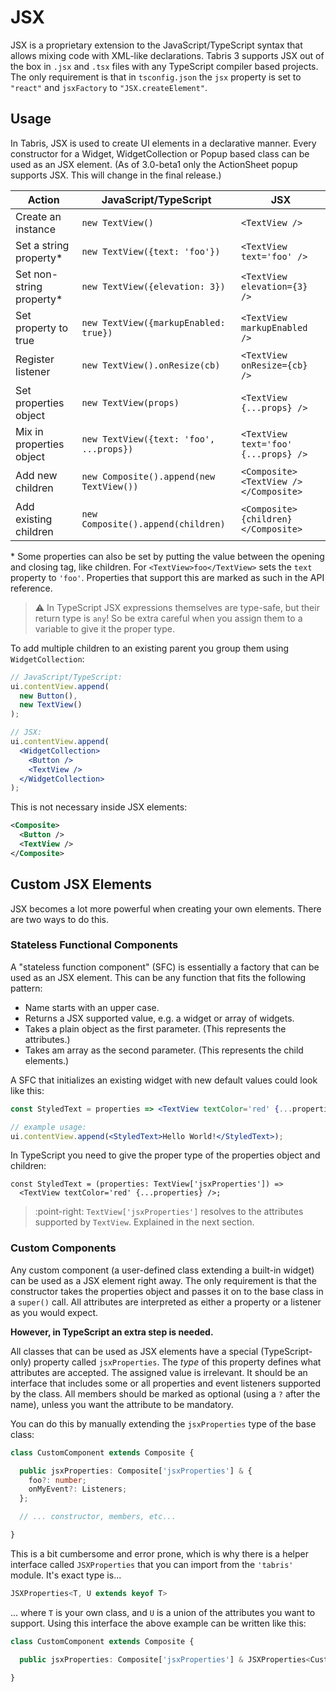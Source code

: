 ---
---
# JSX

JSX is a proprietary extension to the JavaScript/TypeScript syntax that allows mixing code with XML-like declarations. Tabris 3 supports JSX out of the box in `.jsx` and `.tsx` files with any TypeScript compiler based projects. The only requirement is that in `tsconfig.json` the
`jsx` property is set to `"react"` and `jsxFactory` to `"JSX.createElement"`.

## Usage

In Tabris, JSX is used to create UI elements in a declarative manner. Every constructor for a Widget, WidgetCollection or Popup based class can be used as an JSX element. (As of 3.0-beta1 only the ActionSheet popup supports JSX. This will change in the final release.)

Action | JavaScript/TypeScript | JSX
---|---|---
Create an instance|`new TextView()`|`<TextView />`
Set a string property*|`new TextView({text: 'foo'})`|`<TextView text='foo' />`
Set non-string property*|`new TextView({elevation: 3})`|`<TextView elevation={3} />`
Set property to true|`new TextView({markupEnabled: true})`|`<TextView markupEnabled />`
Register listener|`new TextView().onResize(cb)`|`<TextView onResize={cb} />`
Set properties object|`new TextView(props)`|`<TextView {...props} />`
Mix in properties object|`new TextView({text: 'foo', ...props})`|`<TextView text='foo' {...props} />`
Add new children|`new Composite().append(new TextView())`|`<Composite><TextView /></Composite>`
Add existing children|`new Composite().append(children)`|`<Composite>{children}</Composite>`

\* Some properties can also be set by putting the value between the opening and closing tag, like children. For `<TextView>foo</TextView>` sets the `text` property to `'foo'`. Properties that support this are marked as such in the API reference.

> :warning: In TypeScript JSX expressions themselves are type-safe, but their return type is `any`! So be extra careful when you assign them to a variable to give it the proper type.

To add multiple children to an existing parent you group them using `WidgetCollection`:

```jsx
// JavaScript/TypeScript:
ui.contentView.append(
  new Button(),
  new TextView()
);

// JSX:
ui.contentView.append(
  <WidgetCollection>
    <Button />
    <TextView />
  </WidgetCollection>
);
```

This is not necessary inside JSX elements:

```xml
<Composite>
  <Button />
  <TextView />
</Composite>
```

## Custom JSX Elements

JSX becomes a lot more powerful when creating your own elements. There are two ways to do this.

### Stateless Functional Components

A "stateless function component" (SFC) is essentially a factory that can be used as an JSX element. This can be any function that fits the following pattern:

* Name starts with an upper case.
* Returns a JSX supported value, e.g. a widget or array of widgets.
* Takes a plain object as the first parameter. (This represents the attributes.)
* Takes am array as the second parameter. (This represents the child elements.)

A SFC that initializes an existing widget with new default values could look like this:

```jsx
const StyledText = properties => <TextView textColor='red' {...properties} />;

// example usage:
ui.contentView.append(<StyledText>Hello World!</StyledText>);
```

In TypeScript you need to give the proper type of the properties object and children:

```tsx
const StyledText = (properties: TextView['jsxProperties']) =>
  <TextView textColor='red' {...properties} />;
```

> :point-right: `TextView['jsxProperties']` resolves to the attributes supported by `TextView`. Explained in the next section.

### Custom Components

Any custom component (a user-defined class extending a built-in widget) can be used as a JSX element right away. The only requirement is that the constructor takes the properties object and passes it on to the base class in a `super()` call. All attributes are interpreted as either a property or a listener as you would expect.

**However, in TypeScript an extra step is needed.**

All classes that can be used as JSX elements have a special (TypeScript-only) property called `jsxProperties`. The *type* of this property defines what attributes are accepted. The assigned value is irrelevant. It should be an interface that includes some or all properties and event listeners supported by the class. All members should be marked as optional (using a `?` after the name), unless you want the attribute to be mandatory.

You can do this by manually extending the `jsxProperties` type of the base class:

```ts
class CustomComponent extends Composite {

  public jsxProperties: Composite['jsxProperties'] & {
    foo?: number;
    onMyEvent?: Listeners;
  };

  // ... constructor, members, etc...

}
```

This is a bit cumbersome and error prone, which is why there is a helper interface called `JSXProperties` that you can import from the `'tabris'` module. It's exact type is...

```ts
JSXProperties<T, U extends keyof T>
```

... where `T` is your own class, and `U` is a union of the attributes you want to support. Using this interface the above example can be written like this:

```ts
class CustomComponent extends Composite {

  public jsxProperties: Composite['jsxProperties'] & JSXProperties<CustomComponent, 'foo' | 'onMyEvent'>;

}
```
